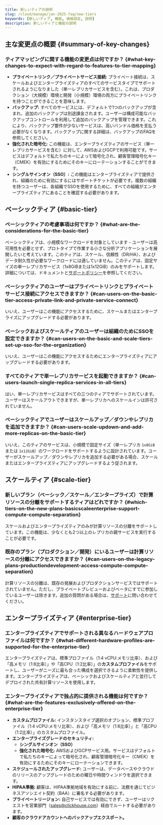 ```yaml
---
title: 新しいティアの説明
slug: /cloud/manage/jan-2025-faq/new-tiers
keywords: [新しいティア, 機能, 価格設定, 説明]
description: 新しいティアと機能の説明
---
```


## 主な変更点の概要 {#summary-of-key-changes}

### ティアマッピングに関する機能の変更点は何ですか？ {#what-key-changes-to-expect-with-regard-to-features-to-tier-mapping}

- **プライベートリンク／プライベートサービス接続:** プライベート接続は、スケールおよびエンタープライズティアのすべてのサービスタイプでサポートされるようになりました（単一レプリカサービスを含む）。これは、プロダクション（大規模）環境と開発（小規模）環境の両方にプライベートリンクを持つことができることを意味します。
- **バックアップ:** すべてのサービスには、デフォルトで1つのバックアップが含まれ、追加のバックアップは別途課金されます。ユーザーは構成可能なバックアップコントロールを利用して追加のバックアップを管理できます。これにより、バックアップ要件が少ないサービスは、高いバンドル価格を支払う必要がなくなります。バックアップに関する詳細は、バックアップのFAQを参照してください。
- **強化された暗号化:** この機能は、エンタープライズティアのサービス（単一レプリカサービスを含む）に対して、AWSおよびGCPで利用可能です。サービスはデフォルトで私たちのキーによって暗号化され、顧客管理暗号化キー（CMEK）を有効にするためにそのキーにローテーションすることができます。
- **シングルサインオン（SSO）:** この機能はエンタープライズティアで提供され、組織のために有効にするにはサポートチケットが必要です。複数の組織を持つユーザーは、各組織でSSOを使用するために、すべての組織がエンタープライズティアにあることを確認する必要があります。

## ベーシックティア {#basic-tier}

### ベーシックティアの考慮事項は何ですか？ {#what-are-the-considerations-for-the-basic-tier}

ベーシックティアは、小規模なワークロードを対象としています - ユーザーは高可用性を必要とせず、プロトタイプで作業する小さな分析アプリケーションを展開したいと考えています。このティアは、スケール、信頼性（DR/HA）、およびデータ耐久性が必要なワークロードには適していません。このティアは、固定サイズの単一レプリカサービス（1x8GiBまたは1x12GiB）のみをサポートします。詳細については、ドキュメントと[サポートポリシー](https://clickhouse.com/support/program)を参照してください。

### ベーシックティアのユーザーはプライベートリンクとプライベートサービス接続にアクセスできますか？ {#can-users-on-the-basic-tier-access-private-link-and-private-service-connect}

いいえ、ユーザーはこの機能にアクセスするために、スケールまたはエンタープライズにアップグレードする必要があります。

### ベーシックおよびスケールティアのユーザーは組織のためにSSOを設定できますか？ {#can-users-on-the-basic-and-scale-tiers-set-up-sso-for-the-organization}

いいえ、ユーザーはこの機能にアクセスするためにエンタープライズティアにアップグレードする必要があります。

### すべてのティアで単一レプリカサービスを起動できますか？ {#can-users-launch-single-replica-services-in-all-tiers}

はい、単一レプリカサービスはすべての三つのティアでサポートされています。ユーザーはスケールアウトできますが、単一レプリカへのスケールインは許可されていません。

### ベーシックティアでユーザーはスケールアップ／ダウンやレプリカを追加できますか？ {#can-users-scale-updown-and-add-more-replicas-on-the-basic-tier}

いいえ、このティアのサービスは、小規模で固定サイズ（単一レプリカ `1x8GiB` または `1x12GiB`）のワークロードをサポートするように設計されています。ユーザーがスケールアップ／ダウンやレプリカを追加する必要がある場合、スケールまたはエンタープライズティアにアップグレードするよう促されます。

## スケールティア {#scale-tier}

### 新しいプラン（ベーシック／スケール／エンタープライズ）で計算リソースの分離をサポートするティアはどれですか？ {#which-tiers-on-the-new-plans-basicscaleenterprise-support-compute-compute-separation}

スケールおよびエンタープライズティアのみが計算リソースの分離をサポートしています。この機能は、少なくとも2つ以上のレプリカの親サービスを実行することが必要です。

### 既存のプラン（プロダクション／開発）にいるユーザーは計算リソースの分離にアクセスできますか？ {#can-users-on-the-legacy-plans-productiondevelopment-access-compute-compute-separation}

計算リソースの分離は、既存の発展およびプロダクションサービスではサポートされていません。ただし、プライベートプレビューおよびベータにすでに参加しているユーザーは除きます。追加の質問がある場合は、[サポート](https://clickhouse.com/support/program)に問い合わせてください。

## エンタープライズティア {#enterprise-tier}

### エンタープライズティアでサポートされる異なるハードウェアプロファイルは何ですか？ {#what-different-hardware-profiles-are-supported-for-the-enterprise-tier}

エンタープライズティアは、標準プロファイル（1:4 vCPU:メモリ比率）、および「高メモリ（1:8比率）」や「高CPU（1:2比率）」の**カスタムプロファイル**をサポートし、ユーザーがニーズに最も合った構成を選択できるように柔軟性を提供します。エンタープライズティアは、ベーシックおよびスケールティアと並行してデプロイされた共有計算リソースを使用します。

### エンタープライズティアで独占的に提供される機能は何ですか？ {#what-are-the-features-exclusively-offered-on-the-enterprise-tier}

- **カスタムプロファイル:** インスタンスタイプ選択のオプション、標準プロファイル（1:4 vCPU:メモリ比率）、および「高メモリ（1:8比率）」と「高CPU（1:2比率）」のカスタムプロファイル。
- **エンタープライズグレードのセキュリティ:**
    - **シングルサインオン（SSO）**
    - **強化された暗号化:** AWSおよびGCPサービス用。サービスはデフォルトで私たちのキーによって暗号化され、顧客管理暗号化キー（CMEK）を有効にするためにそのキーにローテーションできます。
- **スケジュールされたアップグレード:** ユーザーは、データベースやクラウドのリリースのアップグレードのための曜日や時間ウィンドウを選択できます。
- **HIPAA準拠:** 顧客は、HIPAA準拠地域を有効にする前に、法務を通じてビジネスアソシエイト契約（BAA）に署名する必要があります。
- **プライベートリージョン:** 自己サービスでは有効にできず、ユーザーはリクエストを営業部門（sales@clickhouse.com）経由でルートする必要があります。
- **顧客のクラウドアカウントへのバックアップエクスポート。**
